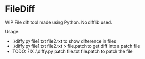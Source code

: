 # FileDiff
WIP File diff tool made using Python. No difflib used.

Usage:
- .\diffy.py file1.txt file2.txt to show difference in files
- .\diffy.py file1.txt file2.txt > file.patch to get diff into a patch file
- TODO: FIX .\diffy.py patch file.txt file.patch to patch the file
